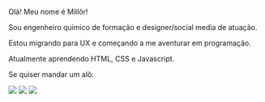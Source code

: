 Olá! Meu nome é Millôr!

Sou engenheiro químico de formação e designer/social media de atuação. 

Estou migrando para UX e começando a me aventurar em programação.

Atualmente aprendendo HTML, CSS e Javascript.

Se quiser mandar um alô:
  <div>
  <a href = "mailto: millordoux@gmail.com"><img src="https://img.shields.io/badge/-Gmail-%23EA4335?style=for-the-badge&logo=gmail&logoColor=white" target="_blank"></a>
  <a href="linkedin.com/in/millorsilveira/" target="_blank"><img src="https://img.shields.io/badge/-LinkedIn-%230077B5?style=for-the-badge&logo=linkedin&logoColor=white" target="_blank"></a>
  <a href="https://instagram.com/millorsilveira" target="_blank"><img src="https://img.shields.io/badge/-Instagram-%23E4405F?style=for-the-badge&logo=instagram&logoColor=white" target="_blank"></a>
</div>
